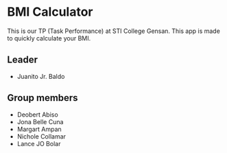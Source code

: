 # BMI Calculator
This is our TP (Task Performance) at STI College Gensan. This app is made to quickly calculate your BMI.

## Leader
- Juanito Jr. Baldo

## Group members
- Deobert Abiso
- Jona Belle Cuna
- Margart Ampan
- Nichole Collamar
- Lance JO Bolar
